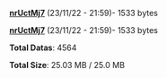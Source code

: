 [**nrUctMj7**](/data/nrUctMj7.txt) (23/11/22 - 21:59)- 1533 bytes

[**nrUctMj7**](/data/nrUctMj7.txt) (23/11/22 - 21:59)- 1533 bytes

**Total Datas**: 4564

**Total Size**: 25.03 MB / 25.0 MB